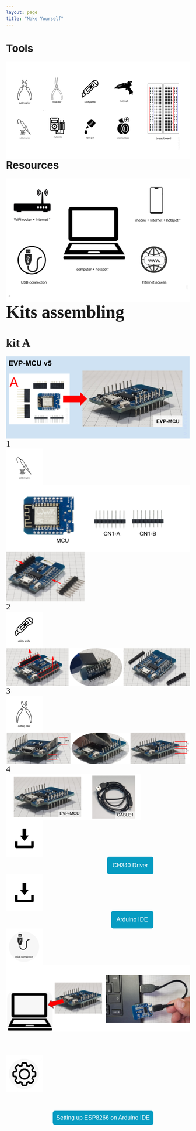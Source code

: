 ```yaml
---
layout: page
title: "Make Yourself"
---
```




<h1>Tools</h1>

<p><img style="float: left; margin-right: 200px;" src="/photos/LV-IMG-027-v3 Tools (EN).png"></p>
<br/><br/>

----
<h1>Resources</h1>

<p><img style="float: left; margin-right: 200px;" src="/photos/LV-IMG-028-v1 Resources.png"></p>
<br/><br/>

----
<p><font size="7" face="Verdana" style="float:">
<h1>Kits assembling</h1>
</font></p>


<p><font size="6" face="Verdana" style="float:">
<h1>kit A</h1>
</font></p>

<p><img style="float: left; margin-right: 500px;" src="/photos/LV-IMG-036 20-0200 Kit A parts-assembled.png"></p>
<br/><br/>


<p><font size="5" face="Verdana" style="float: left; margin-right: 500px;">
1 
</font></p>
<p><img style="float: left; margin-right: 500px;" src="/photos/solda.png" height = 100px width = 100px></p>
<br/><br/>

<p><img style="float: left; margin-right: 500px;" src="/photos/LV-IMG-117 EVP-MCU assembly parts Step1.png"></p>
<br/><br/>

<p><img style="float: left; margin-right: 500px;" src="/photos/KIT A/1.png"></p>
<br/><br/>


<p><font size="5" face="Verdana" style="float: left; margin-right: 500px;">
2 
</font></p>
<p><img style="float: left; margin-right: 500px;" src="/photos/estilete.png" height = 100px width = 100px></p>
<br/><br/>


<p><img style="float: left; margin-right: 500px;" src="/photos/KIT A/2.png"></p>
<br/><br/>


<p><font size="5" face="Verdana" style="float: left; margin-right: 500px;">
3
</font></p>
<p><img style="float: left; margin-right: 500px;" src="/photos/alicate.png" height = 100px width = 100px></p>
<br/><br/>
<p><img style="float: left; margin-right: 500px;" src="/photos/KIT A/3.png"></p>
<br/><br/>


<p><font size="5" face="Verdana" style="float: left; margin-right: 500px;">
4
</font></p>
<p><img style="float: left; margin-right: 500px;" src="/photos/KIT A/4.png"></p>
<br/><br/>



<p><img style="float: left; margin-right: 500px;" src="/photos/down.png" height = 100px width = 100px></p>
<br/><br/>


<form action="https://www.wemos.cc/en/latest/ch340_driver.html">
<button name="button" style="background: #069cc2; border-radius: 6px; padding: 15px; cursor: pointer; color: #fff; border: none; font-size: 16px; margin-right: 100px; float: right;" >CH340 Driver </button>
</form>


<p><img style="float: left; margin-right: 500px;" src="/photos/down.png" height = 100px width = 100px></p>
<br/><br/>


<form action="https://www.arduino.cc/en/software">
<button name="button" style="background: #069cc2; border-radius: 6px; padding: 15px; cursor: pointer; color: #fff; border: none; font-size: 16px; margin-right: 100px; float: right;" > Arduino IDE </button>
</form>


<p><img style="float: left; margin-right: 500px;" src="/photos/USB.png" height = 100px width = 100px></p>
<br/><br/>

<p><img style="float;" src="/photos/KIT A/5.png"></p>
<br/><br/>


<p><img style="ts margin-right: 500px;" src="/photos/engrenagem.png" height = 100px width = 100px></p>
<br/><br/>


<form action="https://github.com/esp8266/Arduino#installing-with-boards-manager">
<button name="button" style="background: #069cc2; border-radius: 6px; padding: 10px; cursor: pointer; color: #fff; border: none; font-size: 16px; margin-right: 100px; float: right;" > Setting up ESP8266 on Arduino IDE </button>
</form>